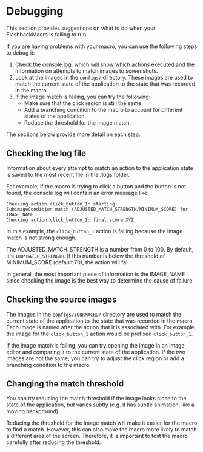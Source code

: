 # Debugging

This section provides suggestions on what to do when your FlashbackMacro is failing to run.

If you are having problems with your macro, you can use the following steps to debug it:

1. Check the console log, which will show which actions executed and the information on attempts to match images to screenshots.
2. Look at the images in the `configs/` directory. These images are used to match the current state of the application to the state that was recorded in the macro.
3. If the image match is failing, you can try the following:
    * Make sure that the click region is still the same.
    * Add a branching condition to the macro to account for different states of the application.
    * Reduce the threshold for the image match.

The sections below provide more detail on each step.

## Checking the log file
Information about every attempt to match an action to the application state is saved to the most recent file in the /logs folder.

For example, if the macro is trying to click a button and the button is not found, the console log will contain an error message like:

```
Checking action click_button_1: starting
SubimageCondition match (ADJUSTED_MATCH_STRENGTH/MINIMUM_SCORE) for IMAGE_NAME
Checking action click_button_1: final score XYZ
```

In this example, the `click_button_1` action is failing because the image match is not strong enough.

The ADJUSTED_MATCH_STRENGTH is a number from 0 to 100. By default, it's `100*MATCH_STRENGTH`. If this number is below the threshold of MINIMUM_SCORE (default 70), the action will fail.

In general, the most important piece of information is the IMAGE_NAME since checking the image is the best way to determine the cause of failure.

## Checking the source images

The images in the `configs/YOURMACRO/` directory are used to match the current state of the application to the state that was recorded in the macro. Each image is named after the action that it is associated with. For example, the image for the `click_button_1` action would be prefixed `click_button_1`.

If the image match is failing, you can try opening the image in an image editor and comparing it to the current state of the application. If the two images are not the same, you can try to adjust the click region or add a branching condition to the macro.

## Changing the match threshold

You can try reducing the match threshold if the image looks close to the state of the application, but varies subtly (e.g. it has subtle animation, like a moving background).

Reducing the threshold for the image match will make it easier for the macro to find a match. However, this can also make the macro more likely to match a different area of the screen. Therefore, it is important to test the macro carefully after reducing the threshold.